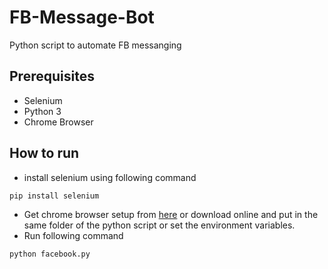 # FB-Message-Bot
Python script to automate FB messanging   

## Prerequisites 
- Selenium 
- Python 3
- Chrome Browser

## How to run
- install selenium using following command   
```python
pip install selenium
```
- Get chrome browser setup from [here](https://github.com/vichitr/FB-Message-Bot/raw/master/chromedriver.exe) or download online and put in the same folder of the python script or set the environment variables.   
- Run following command    
```python
python facebook.py
```
